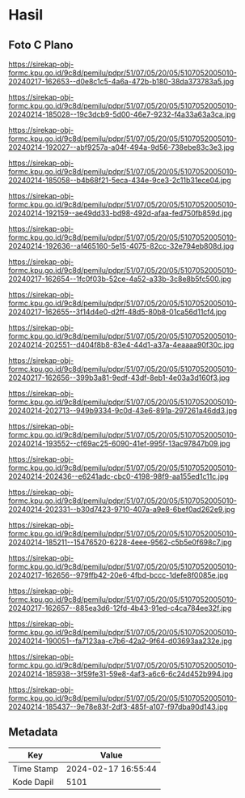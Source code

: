 # Hasil

## Foto C Plano

https://sirekap-obj-formc.kpu.go.id/9c8d/pemilu/pdpr/51/07/05/20/05/5107052005010-20240217-162653--d0e8c1c5-4a6a-472b-b180-38da373783a5.jpg

https://sirekap-obj-formc.kpu.go.id/9c8d/pemilu/pdpr/51/07/05/20/05/5107052005010-20240214-185028--19c3dcb9-5d00-46e7-9232-f4a33a63a3ca.jpg

https://sirekap-obj-formc.kpu.go.id/9c8d/pemilu/pdpr/51/07/05/20/05/5107052005010-20240214-192027--abf9257a-a04f-494a-9d56-738ebe83c3e3.jpg

https://sirekap-obj-formc.kpu.go.id/9c8d/pemilu/pdpr/51/07/05/20/05/5107052005010-20240214-185058--b4b68f21-5eca-434e-9ce3-2c11b31ece04.jpg

https://sirekap-obj-formc.kpu.go.id/9c8d/pemilu/pdpr/51/07/05/20/05/5107052005010-20240214-192159--ae49dd33-bd98-492d-afaa-fed750fb859d.jpg

https://sirekap-obj-formc.kpu.go.id/9c8d/pemilu/pdpr/51/07/05/20/05/5107052005010-20240214-192636--af465160-5e15-4075-82cc-32e794eb808d.jpg

https://sirekap-obj-formc.kpu.go.id/9c8d/pemilu/pdpr/51/07/05/20/05/5107052005010-20240217-162654--1fc0f03b-52ce-4a52-a33b-3c8e8b5fc500.jpg

https://sirekap-obj-formc.kpu.go.id/9c8d/pemilu/pdpr/51/07/05/20/05/5107052005010-20240217-162655--3f14d4e0-d2ff-48d5-80b8-01ca56d11cf4.jpg

https://sirekap-obj-formc.kpu.go.id/9c8d/pemilu/pdpr/51/07/05/20/05/5107052005010-20240214-202551--d404f8b8-83e4-44d1-a37a-4eaaaa90f30c.jpg

https://sirekap-obj-formc.kpu.go.id/9c8d/pemilu/pdpr/51/07/05/20/05/5107052005010-20240217-162656--399b3a81-9edf-43df-8eb1-4e03a3d160f3.jpg

https://sirekap-obj-formc.kpu.go.id/9c8d/pemilu/pdpr/51/07/05/20/05/5107052005010-20240214-202713--949b9334-9c0d-43e6-891a-297261a46dd3.jpg

https://sirekap-obj-formc.kpu.go.id/9c8d/pemilu/pdpr/51/07/05/20/05/5107052005010-20240214-193552--cf69ac25-6090-41ef-995f-13ac97847b09.jpg

https://sirekap-obj-formc.kpu.go.id/9c8d/pemilu/pdpr/51/07/05/20/05/5107052005010-20240214-202436--e6241adc-cbc0-4198-98f9-aa155ed1c11c.jpg

https://sirekap-obj-formc.kpu.go.id/9c8d/pemilu/pdpr/51/07/05/20/05/5107052005010-20240214-202331--b30d7423-9710-407a-a9e8-6bef0ad262e9.jpg

https://sirekap-obj-formc.kpu.go.id/9c8d/pemilu/pdpr/51/07/05/20/05/5107052005010-20240214-185211--15476520-6228-4eee-9562-c5b5e0f698c7.jpg

https://sirekap-obj-formc.kpu.go.id/9c8d/pemilu/pdpr/51/07/05/20/05/5107052005010-20240217-162656--979ffb42-20e6-4fbd-bccc-1defe8f0085e.jpg

https://sirekap-obj-formc.kpu.go.id/9c8d/pemilu/pdpr/51/07/05/20/05/5107052005010-20240217-162657--885ea3d6-12fd-4b43-91ed-c4ca784ee32f.jpg

https://sirekap-obj-formc.kpu.go.id/9c8d/pemilu/pdpr/51/07/05/20/05/5107052005010-20240214-190051--fa7123aa-c7b6-42a2-9f64-d03693aa232e.jpg

https://sirekap-obj-formc.kpu.go.id/9c8d/pemilu/pdpr/51/07/05/20/05/5107052005010-20240214-185938--3f59fe31-59e8-4af3-a6c6-6c24d452b994.jpg

https://sirekap-obj-formc.kpu.go.id/9c8d/pemilu/pdpr/51/07/05/20/05/5107052005010-20240214-185437--9e78e83f-2df3-485f-a107-f97dba90d143.jpg


## Metadata

| Key        | Value               |
| ---------- | ------------------- |
| Time Stamp | 2024-02-17 16:55:44 |
| Kode Dapil | 5101                |



